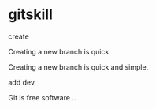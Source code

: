 # gitskill
create 

Creating a new branch is quick.

Creating a new branch is quick and simple.

add dev

Git is free software ..